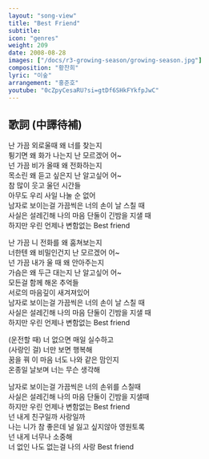 ```yaml
---
layout: "song-view"
title: "Best Friend"
subtitle:
icon: "genres"
weight: 209
date: 2008-08-28
images: ["/docs/r3-growing-season/growing-season.jpg"]
composition: "황찬희"
lyric: "이숲"
arrangement: "홍준호"
youtube: "0cZpyCesaRU?si=gtDf6SHkFYkfpJwC"
---
```


## 歌詞 (中譯待補)

난 가끔 외로울때 왜 너를 찾는지  
튕기면 왜 화가 나는지 난 모르겠어 어~  
넌 가끔 비가 올때 왜 전화하는지  
목소린 왜 듣고 싶은지 난 알고싶어 어~  
참 많이 웃고 울던 시간들  
아무도 우리 사일 나눌 순 없어  
남자로 보이는걸 가끔씩은 너의 손이 날 스칠 때  
사실은 설레긴해 나의 마음 단둘이 긴밤을 지샐 때  
하지만 우린 언제나 변함없는 Best friend  

난 가끔 니 전화를 왜 훔쳐보는지  
너한텐 왜 비밀인건지 난 모르겠어 어~  
넌 가끔 내가 울 때 왜 안아주는지  
가슴은 왜 두근 대는지 난 알고싶어 어~  
모든걸 함께 해온 추억들  
서로의 마음깊이 새겨져있어  
남자로 보이는걸 가끔씩은 너의 손이 날 스칠 때  
사실은 설레긴해 나의 마음 단둘이 긴밤을 지샐 때  
하지만 우린 언제나 변함없는 Best friend  

(운전할 때) 너 없으면 매일 실수하고  
(사랑인 걸) 너만 보면 행복해  
꿈을 꿔 이 마음 너도 나와 같은 맘인지  
온종일 날보며 너는 무슨 생각해  

남자로 보이는걸 가끔씩은 너의 손위를 스칠때  
사실은 설레긴해 나의 마음 단둘이 긴밤을 지샐때  
하지만 우린 언제나 변함없는 Best friend  
넌 내게 친구일까 사랑일까  
나는 니가 참 좋은데 널 잃고 싶지않아 영원토록  
넌 내게 너무나 소중해  
너 없인 나도 없는걸 나의 사랑 Best friend  
